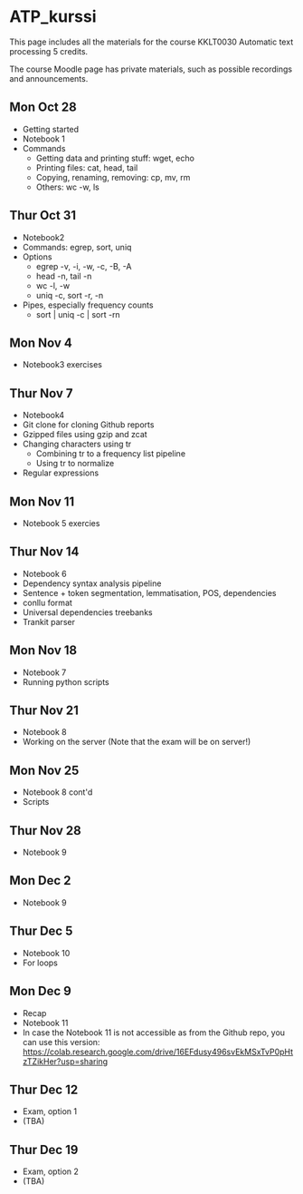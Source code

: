 # ATP_kurssi

This page includes all the materials for the course KKLT0030 Automatic text processing 5 credits. 

The course Moodle page has private materials, such as possible recordings and announcements.

## Mon Oct 28
* Getting started
* Notebook 1
* Commands
  * Getting data and printing stuff: wget, echo
  * Printing files: cat, head, tail
  * Copying, renaming, removing: cp, mv, rm
  * Others: wc -w, ls

## Thur Oct 31
* Notebook2
* Commands: egrep, sort, uniq
* Options
  * egrep -v, -i, -w, -c, -B, -A
  * head -n, tail -n
  * wc -l, -w
  * uniq -c, sort -r, -n
* Pipes, especially frequency counts
  * sort | uniq -c | sort -rn

## Mon Nov 4
* Notebook3 exercises

## Thur Nov 7
* Notebook4
* Git clone for cloning Github reports
* Gzipped files using gzip and zcat
* Changing characters using tr
   * Combining tr to a frequency list pipeline
   * Using tr to normalize
* Regular expressions

## Mon Nov 11
* Notebook 5 exercies

## Thur Nov 14
* Notebook 6
* Dependency syntax analysis pipeline
 * Sentence + token segmentation, lemmatisation, POS, dependencies
 * conllu format
* Universal dependencies treebanks
* Trankit parser

## Mon Nov 18
* Notebook 7
* Running python scripts

## Thur Nov 21
* Notebook 8
* Working on the server (Note that the exam will be on server!)

## Mon Nov 25
* Notebook 8 cont'd
* Scripts

## Thur Nov 28
* Notebook 9

## Mon Dec 2
* Notebook 9

## Thur Dec 5
* Notebook 10
* For loops

## Mon Dec 9
* Recap
* Notebook 11
* In case the Notebook 11 is not accessible as from the Github repo, you can use this version: https://colab.research.google.com/drive/16EFdusy496svEkMSxTvP0pHtzTZikHer?usp=sharing

## Thur Dec 12
* Exam, option 1
* (TBA)

## Thur Dec 19
* Exam, option 2
* (TBA)
